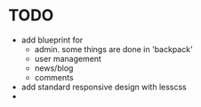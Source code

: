 TODO
====
* add blueprint for
    * admin. some things are done in 'backpack'
    * user management
    * news/blog
    * comments
* add standard responsive design with lesscss
*
